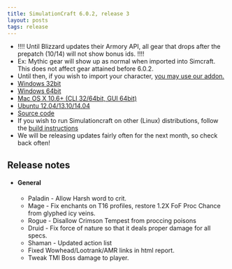```yaml
---
title: SimulationCraft 6.0.2, release 3
layout: posts
tags: release
---
```

* !!!! Until Blizzard updates their Armory API, all gear that drops after the prepatch (10/14) will not show bonus ids. !!!!
* Ex: Mythic gear will show up as normal when imported into Simcraft. This does not affect gear attained before 6.0.2.
* Until then, if you wish to import your character, [you may use our addon.](http://www.curse.com/addons/wow/simulationcraft)
* [Windows 32bit](http://downloads.simulationcraft.org/simc-602-3-win32-10-16-5da244d.zip)
* [Windows 64bit](http://downloads.simulationcraft.org/simc-602-3-win64-10-16-5da244d.zip)
* [Mac OS X 10.6+ (CLI 32/64bit, GUI 64bit)](http://downloads.simulationcraft.org/simc-602-3-osx-x86.dmg)
* [Ubuntu 12.04/13.10/14.04](https://launchpad.net/~simulationcraft/+archive/simulationcraft)
* [Source code](http://downloads.simulationcraft.org/simc-602-3-source.zip)
* If you wish to run Simulationcraft on other (Linux) distributions, follow the [build instructions](http://code.google.com/p/simulationcraft/wiki/HowToBuild)
* We will be releasing updates fairly often for the next month, so check back often!
## Release notes
* #### General
    * Paladin - Allow Harsh word to crit.
	* Mage - Fix enchants on T16 profiles, restore 1.2X FoF Proc Chance from glyphed icy veins.
	* Rogue - Disallow Crimson Tempest from proccing poisons
	* Druid - Fix force of nature so that it deals proper damage for all specs.
	* Shaman - Updated action list
	* Fixed Wowhead/Lootrank/AMR links in html report.
	* Tweak TMI Boss damage to player.
